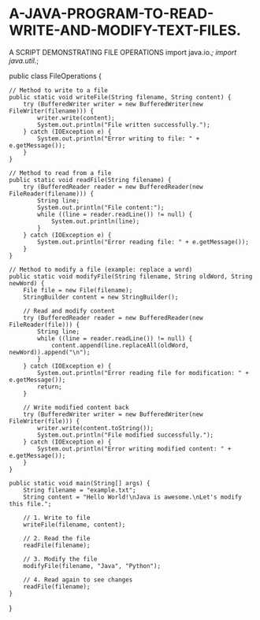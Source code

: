 # A-JAVA-PROGRAM-TO-READ-WRITE-AND-MODIFY-TEXT-FILES.
 A SCRIPT DEMONSTRATING FILE OPERATIONS
 import java.io.*;
import java.util.*;

public class FileOperations {

    // Method to write to a file
    public static void writeFile(String filename, String content) {
        try (BufferedWriter writer = new BufferedWriter(new FileWriter(filename))) {
            writer.write(content);
            System.out.println("File written successfully.");
        } catch (IOException e) {
            System.out.println("Error writing to file: " + e.getMessage());
        }
    }

    // Method to read from a file
    public static void readFile(String filename) {
        try (BufferedReader reader = new BufferedReader(new FileReader(filename))) {
            String line;
            System.out.println("File content:");
            while ((line = reader.readLine()) != null) {
                System.out.println(line);
            }
        } catch (IOException e) {
            System.out.println("Error reading file: " + e.getMessage());
        }
    }

    // Method to modify a file (example: replace a word)
    public static void modifyFile(String filename, String oldWord, String newWord) {
        File file = new File(filename);
        StringBuilder content = new StringBuilder();

        // Read and modify content
        try (BufferedReader reader = new BufferedReader(new FileReader(file))) {
            String line;
            while ((line = reader.readLine()) != null) {
                content.append(line.replaceAll(oldWord, newWord)).append("\n");
            }
        } catch (IOException e) {
            System.out.println("Error reading file for modification: " + e.getMessage());
            return;
        }

        // Write modified content back
        try (BufferedWriter writer = new BufferedWriter(new FileWriter(file))) {
            writer.write(content.toString());
            System.out.println("File modified successfully.");
        } catch (IOException e) {
            System.out.println("Error writing modified content: " + e.getMessage());
        }
    }

    public static void main(String[] args) {
        String filename = "example.txt";
        String content = "Hello World!\nJava is awesome.\nLet's modify this file.";

        // 1. Write to file
        writeFile(filename, content);

        // 2. Read the file
        readFile(filename);

        // 3. Modify the file
        modifyFile(filename, "Java", "Python");

        // 4. Read again to see changes
        readFile(filename);
    }
}

 
